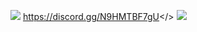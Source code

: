 ![](https://github.com/user-attachments/assets/c2db123f-3a2b-4e6b-aa89-c31653d5e7fa)
<a id="Click Here to Join Noobs Duels Kingdom™ Discord Server">https://discord.gg/N9HMTBF7gU</>
![](https://github.com/user-attachments/assets/eb93904a-41de-4e2e-82b9-fb60987de275)
